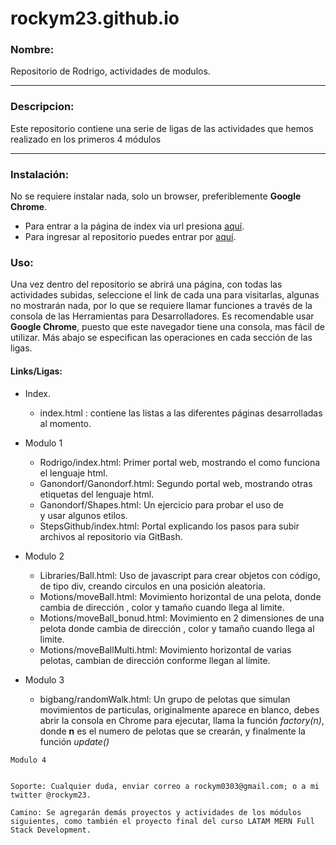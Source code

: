 # rockym23.github.io


###    Nombre:
Repositorio de Rodrigo, actividades de modulos.

***

###    Descripcion:

Este repositorio contiene una serie de ligas de las actividades que hemos realizado en los primeros 4 módulos

***

###  Instalación: 

No se requiere instalar nada, solo un browser, preferiblemente **Google Chrome**.
- Para entrar a la página de index via url presiona [aquí](https://rockym23.github.io/).
- Para ingresar al repositorio puedes entrar por [aquí](https://github.com/Rockym23/rockym23.github.io).


 ### Uso: 
 
 Una vez dentro del repositorio se abrirá una página, con todas las actividades subidas, seleccione el link de cada una para visitarlas, algunas no mostrarán nada, por lo que se requiere llamar funciones a través de la consola de las Herramientas para Desarrolladores. Es recomendable usar **Google Chrome**, puesto que este navegador tiene una consola, mas fácil de utilizar. Más abajo se especifican las operaciones en cada sección de las ligas.

 #### Links/Ligas:
    
   - Index.
        - index.html : contiene las listas a las diferentes páginas desarrolladas al momento. 
    
   - Modulo 1

        - Rodrigo/index.html: Primer portal web, mostrando el como funciona el lenguaje html.
        - Ganondorf/Ganondorf.html: Segundo portal web, mostrando otras etiquetas del lenguaje html.
        - Ganondorf/Shapes.html: Un ejercicio para probar el uso de <div> y usar algunos etilos.
        - StepsGithub/index.html: Portal explicando los pasos para subir archivos al repositorio via GitBash.
        
   - Modulo 2
        - Libraries/Ball.html: Uso de javascript para crear objetos con código, de tipo div, creando circulos en una posición aleatoria.
        - Motions/moveBall.html: Movimiento horizontal de una pelota, donde cambia de dirección , color y tamaño cuando llega al limite.
        - Motions/moveBall_bonud.html: Movimiento en 2 dimensiones de una pelota donde cambia de dirección , color y tamaño cuando llega al limite.
        - Motions/moveBallMulti.html: Movimiento horizontal de varias pelotas, cambian de dirección conforme llegan al límite.
    
   - Modulo 3
        - bigbang/randomWalk.html: Un grupo de pelotas que simulan movimientos de particulas, originalmente aparece en blanco, debes abrir la consola en Chrome
                                   para ejecutar, llama la función *factory(n)*, donde **n** es el numero de pelotas que se crearán, y finalmente la función *update()*
    
    Modulo 4


    Soporte: Cualquier duda, enviar correo a rockym0303@gmail.com; o a mi twitter @rockym23.

    Camino: Se agregarán demás proyectos y actividades de los módulos siguientes, como también el proyecto final del curso LATAM MERN Full Stack Development.
